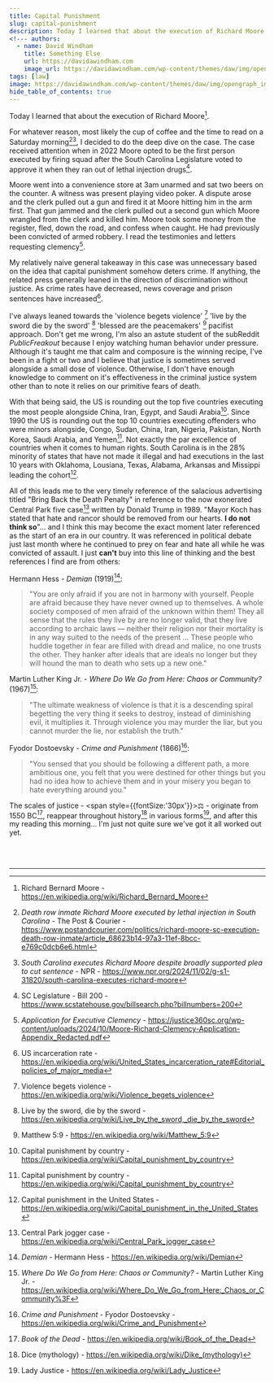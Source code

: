 ```yaml
---
title: Capital Punishment
slug: capital-punishment
description: Today I learned that about the execution of Richard Moore.
<!--- authors:
  - name: David Windham
    title: Something Else
    url: https://davidawindham.com
    image_url: https://davidawindham.com/wp-content/themes/daw/img/opengraph_image.jpg -->
tags: [law]
image: https://davidawindham.com/wp-content/themes/daw/img/opengraph_image.jpg
hide_table_of_contents: true
---
```


Today I learned that about the execution of Richard Moore[^1].

<!--truncate-->

For whatever reason, most likely the cup of coffee and the time to read on a Saturday morning[^2][^3], I decided to do the deep dive on the case. The case received attention when in 2022 Moore opted to be the first person executed by firing squad after the South Carolina Legislature voted to approve it when they ran out of lethal injection drugs[^4].

Moore went into a convenience store at 3am unarmed and sat two beers on the counter. A witness was present playing video poker. A dispute arose and the clerk pulled out a gun and fired it at Moore hitting him in the arm first. That gun jammed and the clerk pulled out a second gun which Moore wrangled from the clerk and killed him. Moore took some money from the register, fled, down the road, and confess when caught. He had previously been convicted of armed robbery. I read the testimonies and letters requesting clemency[^5]. 

My relatively naive general takeaway in this case was unnecessary based on the idea that capital punishment somehow deters crime. If anything, the related press generally leaned in the direction of discrimination without justice. As crime rates have decreased, news coverage and prison sentences have increased[^6].

I've always leaned towards the 'violence begets violence' [^7] 'live by the sword die by the sword' [^8] 'blessed are the peacemakers' [^9] pacifist approach. Don't get me wrong, I'm also an astute student of the subReddit _PublicFreakout_ because I enjoy watching human behavior under pressure.  Although it's taught me that calm and composure is the winning recipe, I've been in a fight or two and I believe that justice is sometimes served alongside a small dose of violence. Otherwise, I don't have enough knowledge to comment on it's effectiveness in the criminal justice system other than to note it relies on our primitive fears of death. 

With that being said, the US is rounding out the top five countries executing the most people alongside China, Iran, Egypt, and Saudi Arabia[^10]. Since 1990 the US is rounding out the top 10 countries executing offenders who were minors alongside, Congo, Sudan, China, Iran, Nigeria, Pakistan, North Korea, Saudi Arabia, and Yemen[^10]. Not exactly the par excellence of countries when it comes to human rights. South Carolina is in the 28% minority of states that have not made it illegal and had executions in the last 10 years with Oklahoma, Lousiana, Texas, Alabama, Arkansas and Missippi leading the cohort[^11].

All of this leads me to the very timely reference of the salacious advertising titled "Bring Back the Death Penalty" in reference to the now exonerated Central Park five case[^12] written by Donald Trump in 1989. "Mayor Koch has stated that hate and rancor should be removed from our hearts. **I do not think so**"... and I think this may become the exact moment later referenced as the start of an era in our country. It was referenced in political debate just last month where he continued to prey on fear and hate all while he was convicted of assault. I just **can't** buy into this line of thinking and the best references I find are from others:

Hermann Hess - _Demian_ (1919)[^13]: 

>"You are only afraid if you are not in harmony with yourself. People are afraid because they have never owned up to themselves. A whole society composed of men afraid of the unknown within them! They all sense that the rules they live by are no longer valid, that they live according to archaic laws — neither their religion nor their mortality is in any way suited to the needs of the present ... These people who huddle together in fear are filled with dread and malice, no one trusts the other. They hanker after ideals that are ideals no longer but they will hound the man to death who sets up a new one."

Martin Luther King Jr. - _Where Do We Go from Here: Chaos or Community?_ (1967)[^14]:

>"The ultimate weakness of violence is that it is a descending spiral begetting the very thing it seeks to destroy, instead of diminishing evil, it multiplies it. Through violence you may murder the liar, but you cannot murder the lie, nor establish the truth."



Fyodor Dostoevsky - _Crime and Punishment_ (1866)[^15]:

>"You sensed that you should be following a different path, a more ambitious one, you felt that you were destined for other things but you had no idea how to achieve them and in your misery you began to hate everything around you."

The scales of justice - <span style={{fontSize:'30px'}}>&#x2696;</span> - originate from 1550 BC[^16], reappear throughout history[^17] in various forms[^18], and after this my reading this morning... I'm just not quite sure we've got it all worked out yet.


<div>&nbsp;</div>
<div>&nbsp;</div>

---

[^1]: Richard Bernard Moore - https://en.wikipedia.org/wiki/Richard_Bernard_Moore
[^2]: _Death row inmate Richard Moore executed by lethal injection in South Carolina_ - The Post & Courier -  https://www.postandcourier.com/politics/richard-moore-sc-execution-death-row-inmate/article_68623b14-97a3-11ef-8bcc-e769c0dcb6e6.html
[^3]: _South Carolina executes Richard Moore despite broadly supported plea to cut sentence_ - NPR - https://www.npr.org/2024/11/02/g-s1-31820/south-carolina-executes-richard-moore
[^4]: SC Legislature - Bill 200 - https://www.scstatehouse.gov/billsearch.php?billnumbers=200
[^5]: _Application for Executive Clemency_ - https://justice360sc.org/wp-content/uploads/2024/10/Moore-Richard-Clemency-Application-Appendix_Redacted.pdf
[^6]: US incarceration rate - https://en.wikipedia.org/wiki/United_States_incarceration_rate#Editorial_policies_of_major_media
[^7]: Violence begets violence - https://en.wikipedia.org/wiki/Violence_begets_violence
[^8]: Live by the sword, die by the sword - https://en.wikipedia.org/wiki/Live_by_the_sword,_die_by_the_sword
[^9]: Matthew 5:9 - https://en.wikipedia.org/wiki/Matthew_5:9
[^10]: Capital punishment by country - https://en.wikipedia.org/wiki/Capital_punishment_by_country
[^11]: Capital punishment in the United States - https://en.wikipedia.org/wiki/Capital_punishment_in_the_United_States
[^12]: Central Park jogger case - https://en.wikipedia.org/wiki/Central_Park_jogger_case
[^13]: _Demian_ - Hermann Hess - https://en.wikipedia.org/wiki/Demian
[^14]:  _Where Do We Go from Here: Chaos or Community?_ - Martin Luther King Jr. - https://en.wikipedia.org/wiki/Where_Do_We_Go_from_Here:_Chaos_or_Community%3F
[^15]: _Crime and Punishment_ - Fyodor Dostoevsky - https://en.wikipedia.org/wiki/Crime_and_Punishment
[^16]: _Book of the Dead_ - https://en.wikipedia.org/wiki/Book_of_the_Dead
[^17]: Dice (mythology) - https://en.wikipedia.org/wiki/Dike_(mythology)
[^18]: Lady Justice - https://en.wikipedia.org/wiki/Lady_Justice